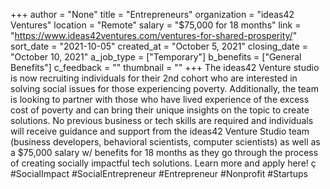 +++
author = "None"
title = "Entrepreneurs"
organization = "ideas42 Ventures"
location = "Remote"
salary = "$75,000 for 18 months"
link = "https://www.ideas42ventures.com/ventures-for-shared-prosperity/"
sort_date = "2021-10-05"
created_at = "October 5, 2021"
closing_date = "October 10, 2021"
a_job_type = ["Temporary"]
b_benefits = ["General Benefits"]
c_feedback = ""
thumbnail = ""
+++
The ideas42 Venture studio is now recruiting individuals for their 2nd cohort who are interested in solving social issues for those experiencing poverty. Additionally, the team is looking to partner with those who have lived experience of the excess cost of poverty and can bring their unique insights on the topic to create solutions. No previous business or tech skills are required and individuals will receive guidance and support from the ideas42 Venture Studio team (business developers, behavioral scientists, computer scientists) as well as a $75,000 salary w/ benefits for 18 months as they go through the process of creating socially impactful tech solutions. Learn more and apply here! ç #SocialImpact #SocialEntrepreneur #Entrepreneur #Nonprofit #Startups